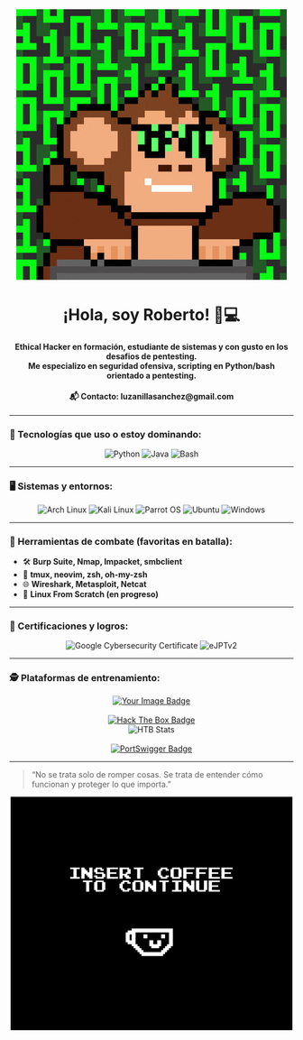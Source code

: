 <div align="center">
<img src="https://raw.githubusercontent.com/RobertoLuzanilla/RobertoLuzanilla/main/Monkey.gif" alt="WelcomeBanner"/>
</div>

<div align="center">
  <h1>¡Hola, soy Roberto! 🐍💻</h1>
  <h4>Ethical Hacker en formación, estudiante de sistemas y con gusto en los desafios de pentesting.<br/>
  Me especializo en seguridad ofensiva, scripting en Python/bash orientado a pentesting.</h4>
  <h4>📬 Contacto: luzanillasanchez@gmail.com</h4>
</div>

---

### 🧠 Tecnologías que uso o estoy dominando:

<div align
="center">
  <img src="https://img.shields.io/badge/Python-3776AB?logo=python&logoColor=fff&style=flat-square" title="Python" />
  <img src="https://img.shields.io/badge/Java-007396?logo=java&logoColor=white&style=flat-square" title="Java" />
  <img src="https://img.shields.io/badge/Bash-121011?logo=gnu-bash&logoColor=white&style=flat-square" title="Bash" />
</div>

---

### 🖥️ Sistemas y entornos:

<div align="center">
  <img src="https://img.shields.io/badge/Arch_Linux-1793D1?logo=arch-linux&logoColor=fff&style=flat-square" title="Arch Linux"/>
  <img src="https://img.shields.io/badge/Kali_Linux-557C94?logo=kali-linux&logoColor=fff&style=flat-square" title="Kali Linux"/>
  <img src="https://img.shields.io/badge/Parrot_OS-00826c?logo=parrot-security&logoColor=white&style=flat-square" title="Parrot OS"/>
  <img src="https://img.shields.io/badge/Ubuntu-E95420?logo=ubuntu&logoColor=white&style=flat-square" title="Ubuntu"/>
  <img src="https://img.shields.io/badge/Windows-0078D6?logo=windows&logoColor=white&style=flat-square" title="Windows"/>
</div>

---

### 🧰 Herramientas de combate (favoritas en batalla):

- 🛠️ **Burp Suite, Nmap, Impacket, smbclient**
- 🐚 **tmux, neovim, zsh, oh-my-zsh**
- 🌐 **Wireshark, Metasploit, Netcat**
- 🐧 **Linux From Scratch (en progreso)**

---

### 🎯 Certificaciones y logros:

<div align="center">
  <img src="https://images.credly.com/size/340x340/images/0bf0f2da-a699-4c82-82e2-56dcf1f2e1c7/image.png" title="Google Cybersecurity Certificate" height="150"/>
  <img src="https://templates.images.credential.net/16921890479543330419421893546260.png" title="eJPTv2" height="150"/>
</div>

---

### 🕵️ Plataformas de entrenamiento:

<div align="center">
  <a href="https://tryhackme.com/p/TU-USUARIO" target="_blank">
    <img src="https://tryhackme-badges.s3.amazonaws.com/Roberto01.png" alt="Your Image Badge" />
  </a>
  <br/><br/>

  <a href="https://app.hackthebox.com/profile/2200488" target="_blank">
    <img src="https://img.shields.io/badge/Hack_The_Box-121212?style=for-the-badge&logo=hackthebox&logoColor=9FEF00" alt="Hack The Box Badge"/>
  </a>
  <br/>
  <img src="https://www.hackthebox.com/badge/image/2200488" alt="HTB Stats" height="70"/>
  <br/><br/>
  <a href="https://portswigger.net/users/TU-USUARIO" target="_blank">
    <img src="https://img.shields.io/badge/PortSwigger-FF6600?style=for-the-badge&logo=PortSwigger&logoColor=white" alt="PortSwigger Badge"/>
  </a>
  <br/>
</div>



---

> “No se trata solo de romper cosas. Se trata de entender cómo funcionan y proteger lo que importa.”
> 
<div align="center">
<img src="https://raw.githubusercontent.com/RobertoLuzanilla/RobertoLuzanilla/main/Coffe.gif" alt="CoffeeBanner"/>
</div>

